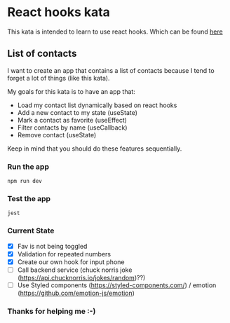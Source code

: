 # React hooks kata

This kata is intended to learn to use react hooks. Which can be found [here](https://reactjs.org/docs/hooks-reference.html)

## List of contacts

I want to create an app that contains a list of contacts because I tend to forget a lot of things (like this kata).

My goals for this kata is to have an app that:

- Load my contact list dynamically based on react hooks
- Add a new contact to my state (useState)
- Mark a contact as favorite (useEffect)
- Filter contacts by name (useCallback)
- Remove contact (useState)

Keep in mind that you should do these features sequentially.

### Run the app
```npm run dev```

### Test the app
```jest```

### Current State
* [X] Fav is not being toggled
* [X] Validation for repeated numbers
* [X] Create our own hook for input phone 
* [ ] Call backend service (chuck norris joke (https://api.chucknorris.io/jokes/random)??)  
* [ ] Use Styled components (https://styled-components.com/) / emotion (https://github.com/emotion-js/emotion)  

### Thanks for helping me :-)
